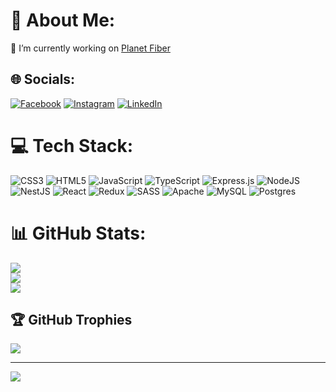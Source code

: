# 💫 About Me:
 🔭 I’m currently working on [Planet Fiber](https://planetfiber.am)  


## 🌐 Socials:
[![Facebook](https://img.shields.io/badge/Facebook-%231877F2.svg?logo=Facebook&logoColor=white)](https://facebook.com/hayko.aramyan.7967/) [![Instagram](https://img.shields.io/badge/Instagram-%23E4405F.svg?logo=Instagram&logoColor=white)](https://instagram.com/haykoaramyan) [![LinkedIn](https://img.shields.io/badge/LinkedIn-%230077B5.svg?logo=linkedin&logoColor=white)](https://linkedin.com/in/in/haykaz-aramyan-897179247/) 

# 💻 Tech Stack:
![CSS3](https://img.shields.io/badge/css3-%231572B6.svg?style=for-the-badge&logo=css3&logoColor=white) ![HTML5](https://img.shields.io/badge/html5-%23E34F26.svg?style=for-the-badge&logo=html5&logoColor=white) ![JavaScript](https://img.shields.io/badge/javascript-%23323330.svg?style=for-the-badge&logo=javascript&logoColor=%23F7DF1E) ![TypeScript](https://img.shields.io/badge/typescript-%23007ACC.svg?style=for-the-badge&logo=typescript&logoColor=white) ![Express.js](https://img.shields.io/badge/express.js-%23404d59.svg?style=for-the-badge&logo=express&logoColor=%2361DAFB) ![NodeJS](https://img.shields.io/badge/node.js-6DA55F?style=for-the-badge&logo=node.js&logoColor=white) ![NestJS](https://img.shields.io/badge/nestjs-%23E0234E.svg?style=for-the-badge&logo=nestjs&logoColor=white) ![React](https://img.shields.io/badge/react-%2320232a.svg?style=for-the-badge&logo=react&logoColor=%2361DAFB) ![Redux](https://img.shields.io/badge/redux-%23593d88.svg?style=for-the-badge&logo=redux&logoColor=white) ![SASS](https://img.shields.io/badge/SASS-hotpink.svg?style=for-the-badge&logo=SASS&logoColor=white) ![Apache](https://img.shields.io/badge/apache-%23D42029.svg?style=for-the-badge&logo=apache&logoColor=white) ![MySQL](https://img.shields.io/badge/mysql-%2300000f.svg?style=for-the-badge&logo=mysql&logoColor=white) ![Postgres](https://img.shields.io/badge/postgres-%23316192.svg?style=for-the-badge&logo=postgresql&logoColor=white)
# 📊 GitHub Stats:
![](https://github-readme-stats.vercel.app/api?username=aramiiian&theme=dark&hide_border=true&include_all_commits=true&count_private=true)<br/>
![](https://github-readme-streak-stats.herokuapp.com/?user=aramiiian&theme=dark&hide_border=true)<br/>
![](https://github-readme-stats.vercel.app/api/top-langs/?username=aramiiian&theme=dark&hide_border=true&include_all_commits=true&count_private=true&layout=compact)

## 🏆 GitHub Trophies
![](https://github-profile-trophy.vercel.app/?username=aramiiian&theme=gruvbox&no-frame=true&no-bg=true&margin-w=4)

---
[![](https://visitcount.itsvg.in/api?id=aramiiian&icon=1&color=12)](https://visitcount.itsvg.in)

<!-- Proudly created with GPRM ( https://gprm.itsvg.in ) -->
